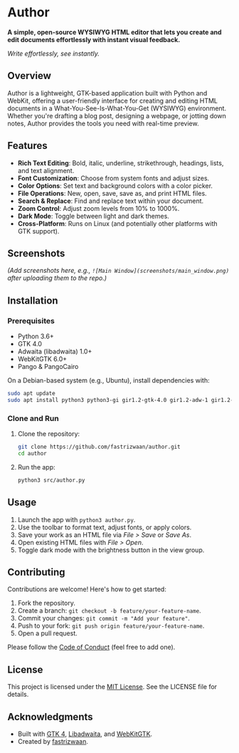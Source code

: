 
# Author

**A simple, open-source WYSIWYG HTML editor that lets you create and edit documents effortlessly with instant visual feedback.**

*Write effortlessly, see instantly.*

## Overview

Author is a lightweight, GTK-based application built with Python and WebKit, offering a user-friendly interface for creating and editing HTML documents in a What-You-See-Is-What-You-Get (WYSIWYG) environment. Whether you're drafting a blog post, designing a webpage, or jotting down notes, Author provides the tools you need with real-time preview.

## Features

- **Rich Text Editing**: Bold, italic, underline, strikethrough, headings, lists, and text alignment.
- **Font Customization**: Choose from system fonts and adjust sizes.
- **Color Options**: Set text and background colors with a color picker.
- **File Operations**: New, open, save, save as, and print HTML files.
- **Search & Replace**: Find and replace text within your document.
- **Zoom Control**: Adjust zoom levels from 10% to 1000%.
- **Dark Mode**: Toggle between light and dark themes.
- **Cross-Platform**: Runs on Linux (and potentially other platforms with GTK support).

## Screenshots

*(Add screenshots here, e.g., `![Main Window](screenshots/main_window.png)` after uploading them to the repo.)*

## Installation

### Prerequisites

- Python 3.6+
- GTK 4.0
- Adwaita (libadwaita) 1.0+
- WebKitGTK 6.0+
- Pango & PangoCairo

On a Debian-based system (e.g., Ubuntu), install dependencies with:

```bash
sudo apt update
sudo apt install python3 python3-gi gir1.2-gtk-4.0 gir1.2-adw-1 gir1.2-webkit-6.0 gir1.2-pango-1.0 gir1.2-pangocairo-1.0
```

### Clone and Run

1. Clone the repository:
   ```bash
   git clone https://github.com/fastrizwaan/author.git
   cd author
   ```
2. Run the app:
   ```bash
   python3 src/author.py
   ```

## Usage

1. Launch the app with `python3 author.py`.
2. Use the toolbar to format text, adjust fonts, or apply colors.
3. Save your work as an HTML file via *File > Save* or *Save As*.
4. Open existing HTML files with *File > Open*.
5. Toggle dark mode with the brightness button in the view group.

## Contributing

Contributions are welcome! Here's how to get started:

1. Fork the repository.
2. Create a branch: `git checkout -b feature/your-feature-name`.
3. Commit your changes: `git commit -m "Add your feature"`.
4. Push to your fork: `git push origin feature/your-feature-name`.
5. Open a pull request.

Please follow the [Code of Conduct](CODE_OF_CONDUCT.md) (feel free to add one).

## License

This project is licensed under the [MIT License](LICENSE). See the LICENSE file for details.

## Acknowledgments

- Built with [GTK 4](https://www.gtk.org/), [Libadwaita](https://gitlab.gnome.org/GNOME/libadwaita), and [WebKitGTK](https://webkitgtk.org/).
- Created by [fastrizwaan](https://github.com/fastrizwaan).

